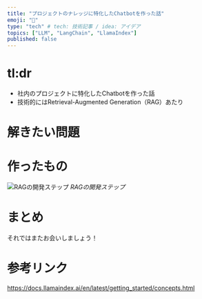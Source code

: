 ```yaml
---
title: "プロジェクトのナレッジに特化したChatbotを作った話"
emoji: "🦙"
type: "tech" # tech: 技術記事 / idea: アイデア
topics: ["LLM", "LangChain", "LlamaIndex"]
published: false
---
```


# tl:dr
- 社内のプロジェクトに特化したChatbotを作った話
- 技術的にはRetrieval-Augmented Generation（RAG）あたり

# 解きたい問題

# 作ったもの
![RAGの開発ステップ](https://docs.llamaindex.ai/en/latest/_images/stages.png)
*RAGの開発ステップ*

# まとめ
それではまたお会いしましょう！

# 参考リンク
https://docs.llamaindex.ai/en/latest/getting_started/concepts.html